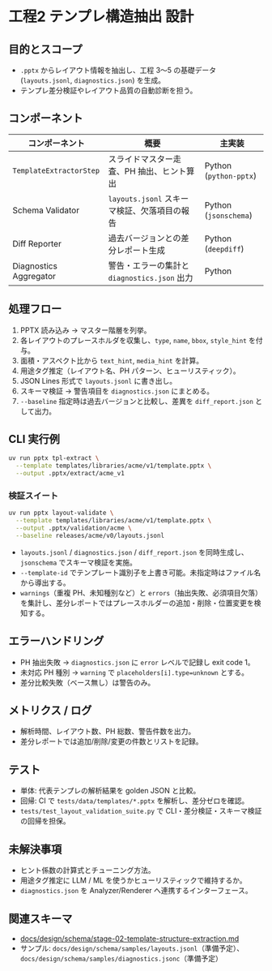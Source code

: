# 工程2 テンプレ構造抽出 設計

## 目的とスコープ
- `.pptx` からレイアウト情報を抽出し、工程 3〜5 の基礎データ (`layouts.jsonl`, `diagnostics.json`) を生成。
- テンプレ差分検証やレイアウト品質の自動診断を担う。

## コンポーネント
| コンポーネント | 概要 | 主実装 |
| --- | --- | --- |
| `TemplateExtractorStep` | スライドマスター走査、PH 抽出、ヒント算出 | Python (`python-pptx`) |
| Schema Validator | `layouts.jsonl` スキーマ検証、欠落項目の報告 | Python (`jsonschema`) |
| Diff Reporter | 過去バージョンとの差分レポート生成 | Python (`deepdiff`) |
| Diagnostics Aggregator | 警告・エラーの集計と `diagnostics.json` 出力 | Python |

## 処理フロー
1. PPTX 読み込み → マスター階層を列挙。  
2. 各レイアウトのプレースホルダを収集し、`type`, `name`, `bbox`, `style_hint` を付与。  
3. 面積・アスペクト比から `text_hint`, `media_hint` を計算。  
4. 用途タグ推定（レイアウト名、PH パターン、ヒューリスティック）。  
5. JSON Lines 形式で `layouts.jsonl` に書き出し。  
6. スキーマ検証 → 警告項目を `diagnostics.json` にまとめる。  
7. `--baseline` 指定時は過去バージョンと比較し、差異を `diff_report.json` として出力。

## CLI 実行例
```bash
uv run pptx tpl-extract \
  --template templates/libraries/acme/v1/template.pptx \
  --output .pptx/extract/acme_v1
```

### 検証スイート
```bash
uv run pptx layout-validate \
  --template templates/libraries/acme/v1/template.pptx \
  --output .pptx/validation/acme \
  --baseline releases/acme/v0/layouts.jsonl
```

- `layouts.jsonl` / `diagnostics.json` / `diff_report.json` を同時生成し、`jsonschema` でスキーマ検証を実施。
- `--template-id` でテンプレート識別子を上書き可能。未指定時はファイル名から導出する。
- `warnings`（重複 PH、未知種別など）と `errors`（抽出失敗、必須項目欠落）を集計し、差分レポートではプレースホルダーの追加・削除・位置変更を検知する。

## エラーハンドリング
- PH 抽出失敗 → `diagnostics.json` に `error` レベルで記録し exit code 1。
- 未対応 PH 種別 → `warning` で `placeholders[i].type=unknown` とする。
- 差分比較失敗（ベース無し）は警告のみ。

## メトリクス / ログ
- 解析時間、レイアウト数、PH 総数、警告件数を出力。
- 差分レポートでは追加/削除/変更の件数とリストを記録。

## テスト
- 単体: 代表テンプレの解析結果を golden JSON と比較。
- 回帰: CI で `tests/data/templates/*.pptx` を解析し、差分ゼロを確認。
- `tests/test_layout_validation_suite.py` で CLI・差分検証・スキーマ検証の回帰を担保。

## 未解決事項
- ヒント係数の計算式とチューニング方法。
- 用途タグ推定に LLM / ML を使うかヒューリスティックで維持するか。
- `diagnostics.json` を Analyzer/Renderer へ連携するインターフェース。

## 関連スキーマ
- [docs/design/schema/stage-02-template-structure-extraction.md](../schema/stage-02-template-structure-extraction.md)
- サンプル: `docs/design/schema/samples/layouts.jsonl`（準備予定）、`docs/design/schema/samples/diagnostics.jsonc`（準備予定）
